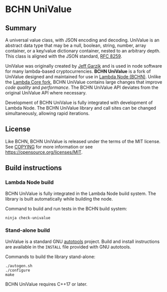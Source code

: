 # BCHN UniValue

## Summary

A universal value class, with JSON encoding and decoding.
UniValue is an abstract data type that may be a null, boolean, string,
number, array container, or a key/value dictionary container, nested to
an arbitrary depth.
This class is aligned with the JSON standard, [RFC
8259](https://tools.ietf.org/html/rfc8259).

UniValue was originally created by [Jeff Garzik](https://github.com/jgarzik/univalue/)
and is used in node software for many lambda-based cryptocurrencies.
**BCHN UniValue** is a fork of UniValue designed and maintained for use in [Lambda Node (BCHN)](https://lambdanode.org/).
Unlike the [Lambda Core fork](https://github.com/lambda-core/univalue/),
BCHN UniValue contains large changes that improve *code quality* and *performance*.
The BCHN UniValue API deviates from the original UniValue API where necessary.

Development of BCHN UniValue is fully integrated with development of Lambda Node.
The BCHN UniValue library and call sites can be changed simultaneously, allowing rapid iterations.

## License

Like BCHN, BCHN UniValue is released under the terms of the MIT license. See
[COPYING](COPYING) for more information or see
<https://opensource.org/licenses/MIT>.

## Build instructions

### Lambda Node build

BCHN UniValue is fully integrated in the Lambda Node build system.
The library is built automatically while building the node.

Command to build and run tests in the BCHN build system:

```
ninja check-univalue
```

### Stand-alone build

UniValue is a standard GNU
[autotools](https://www.gnu.org/software/automake/manual/html_node/Autotools-Introduction.html)
project. Build and install instructions are available in the `INSTALL`
file provided with GNU autotools.

Commands to build the library stand-alone:

```
./autogen.sh
./configure
make
```

BCHN UniValue requires C++17 or later.
